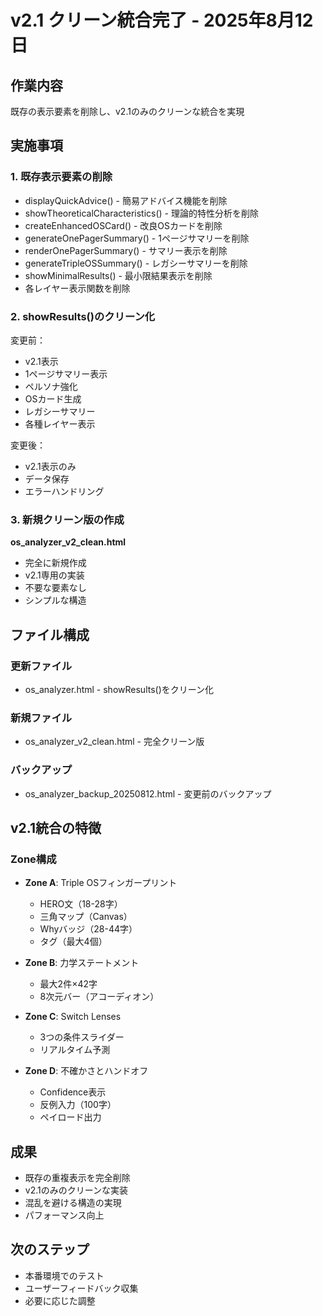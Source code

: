 # v2.1 クリーン統合完了 - 2025年8月12日

## 作業内容
既存の表示要素を削除し、v2.1のみのクリーンな統合を実現

## 実施事項

### 1. 既存表示要素の削除
- displayQuickAdvice() - 簡易アドバイス機能を削除
- showTheoreticalCharacteristics() - 理論的特性分析を削除
- createEnhancedOSCard() - 改良OSカードを削除
- generateOnePagerSummary() - 1ページサマリーを削除
- renderOnePagerSummary() - サマリー表示を削除
- generateTripleOSSummary() - レガシーサマリーを削除
- showMinimalResults() - 最小限結果表示を削除
- 各レイヤー表示関数を削除

### 2. showResults()のクリーン化
変更前：
- v2.1表示
- 1ページサマリー表示
- ペルソナ強化
- OSカード生成
- レガシーサマリー
- 各種レイヤー表示

変更後：
- v2.1表示のみ
- データ保存
- エラーハンドリング

### 3. 新規クリーン版の作成
**os_analyzer_v2_clean.html**
- 完全に新規作成
- v2.1専用の実装
- 不要な要素なし
- シンプルな構造

## ファイル構成

### 更新ファイル
- os_analyzer.html - showResults()をクリーン化

### 新規ファイル
- os_analyzer_v2_clean.html - 完全クリーン版

### バックアップ
- os_analyzer_backup_20250812.html - 変更前のバックアップ

## v2.1統合の特徴

### Zone構成
- **Zone A**: Triple OSフィンガープリント
  - HERO文（18-28字）
  - 三角マップ（Canvas）
  - Whyバッジ（28-44字）
  - タグ（最大4個）

- **Zone B**: 力学ステートメント
  - 最大2件×42字
  - 8次元バー（アコーディオン）

- **Zone C**: Switch Lenses
  - 3つの条件スライダー
  - リアルタイム予測

- **Zone D**: 不確かさとハンドオフ
  - Confidence表示
  - 反例入力（100字）
  - ペイロード出力

## 成果
- 既存の重複表示を完全削除
- v2.1のみのクリーンな実装
- 混乱を避ける構造の実現
- パフォーマンス向上

## 次のステップ
- 本番環境でのテスト
- ユーザーフィードバック収集
- 必要に応じた調整
